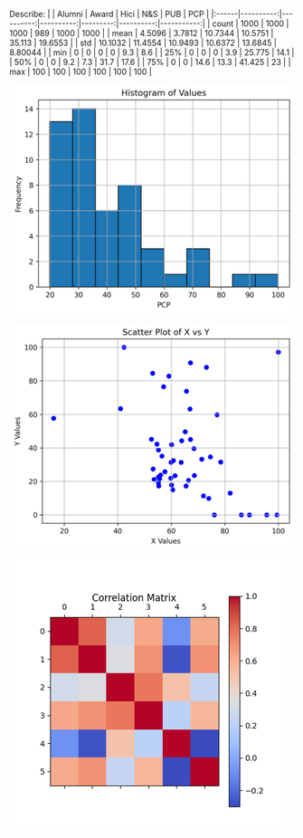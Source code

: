 Describe:
|       |    Alumni |     Award |      Hici |      N&S |       PUB |        PCP |
|:------|----------:|----------:|----------:|---------:|----------:|-----------:|
| count | 1000      | 1000      | 1000      | 989      | 1000      | 1000       |
| mean  |    4.5096 |    3.7812 |   10.7344 |  10.5751 |   35.113  |   19.6553  |
| std   |   10.1032 |   11.4554 |   10.9493 |  10.6372 |   13.6845 |    8.80044 |
| min   |    0      |    0      |    0      |   0      |    9.3    |    8.6     |
| 25%   |    0      |    0      |    0      |   3.9    |   25.775  |   14.1     |
| 50%   |    0      |    0      |    9.2    |   7.3    |   31.7    |   17.6     |
| 75%   |    0      |    0      |   14.6    |  13.3    |   41.425  |   23       |
| max   |  100      |  100      |  100      | 100      |  100      |  100       |

![congress_viz](data/histogram.png)


![congress_viz2](data/scatter_plot.png)


![congress_viz3](data/correlation_matrix.png)
